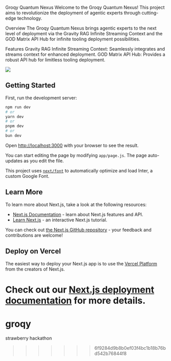 Groqy Quantum Nexus
Welcome to the Groqy Quantum Nexus! This project aims to revolutionize the deployment of agentic experts through cutting-edge technology.

Overview
The Groqy Quantum Nexus brings agentic experts to the next level of deployment via the Gravity RAG Infinite Streaming Context and the GOD Matrix API Hub for infinite tooling deployment possibilities.

Features
Gravity RAG Infinite Streaming Context: Seamlessly integrates and streams context for enhanced deployment.
GOD Matrix API Hub: Provides a robust API hub for limitless tooling deployment.

<img
src="backend/strawberry_groqy_4.png"
  style="display: inline-block; margin: 0 auto; max-width: 50px">

## Getting Started

First, run the development server:

```bash
npm run dev
# or
yarn dev
# or
pnpm dev
# or
bun dev
```

Open [http://localhost:3000](http://localhost:3000) with your browser to see the result.

You can start editing the page by modifying `app/page.js`. The page auto-updates as you edit the file.

This project uses [`next/font`](https://nextjs.org/docs/basic-features/font-optimization) to automatically optimize and load Inter, a custom Google Font.

## Learn More

To learn more about Next.js, take a look at the following resources:

- [Next.js Documentation](https://nextjs.org/docs) - learn about Next.js features and API.
- [Learn Next.js](https://nextjs.org/learn) - an interactive Next.js tutorial.

You can check out [the Next.js GitHub repository](https://github.com/vercel/next.js/) - your feedback and contributions are welcome!

## Deploy on Vercel

The easiest way to deploy your Next.js app is to use the [Vercel Platform](https://vercel.com/new?utm_medium=default-template&filter=next.js&utm_source=create-next-app&utm_campaign=create-next-app-readme) from the creators of Next.js.

Check out our [Next.js deployment documentation](https://nextjs.org/docs/deployment) for more details.
=======
# groqy
strawberry hackathon
>>>>>>> 6f9284d9b8b0ef03f4bc1b18b76bd542b76844f8
